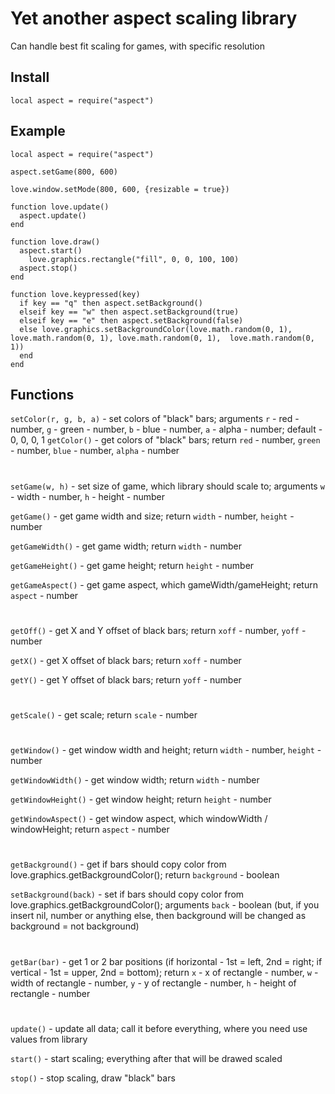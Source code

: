 # Yet another aspect scaling library

Can handle best fit scaling for games, with specific resolution

## Install

`local aspect = require("aspect")`

## Example
```
local aspect = require("aspect")

aspect.setGame(800, 600)

love.window.setMode(800, 600, {resizable = true})

function love.update()
  aspect.update()
end

function love.draw()
  aspect.start()
    love.graphics.rectangle("fill", 0, 0, 100, 100)
  aspect.stop()
end

function love.keypressed(key)
  if key == "q" then aspect.setBackground()
  elseif key == "w" then aspect.setBackground(true)
  elseif key == "e" then aspect.setBackground(false)
  else love.graphics.setBackgroundColor(love.math.random(0, 1), love.math.random(0, 1), love.math.random(0, 1),  love.math.random(0, 1))
  end
end
```

## Functions

`setColor(r, g, b, a)` - set colors of "black" bars; arguments `r` - red - number, `g` - green - number, `b` - blue - number, `a` - alpha - number; default - 0, 0, 0, 1
`getColor()`           - get colors of "black" bars; return `red` - number, `green` - number, `blue` - number, `alpha` - number
#
`setGame(w, h)`        - set size of game, which library should scale to; arguments `w` - width - number, `h` - height - number

`getGame()`            - get game width and size; return `width` - number, `height` - number

`getGameWidth()`       - get game width; return `width` - number

`getGameHeight()`      - get game height; return `height` - number

`getGameAspect()`      - get game aspect, which gameWidth/gameHeight; return `aspect` - number
#
`getOff()`             - get X and Y offset of black bars; return `xoff` - number, `yoff` - number

`getX()`               - get X offset of black bars; return `xoff` - number

`getY()`               - get Y offset of black bars; return `yoff` - number
#
`getScale()`           - get scale; return `scale` - number
#
`getWindow()`          - get window width and height; return `width` - number, `height` - number

`getWindowWidth()`     - get window width; return `width` - number

`getWindowHeight()`    - get window height; return `height` - number

`getWindowAspect()`    - get window aspect, which windowWidth / windowHeight; return `aspect` - number
#
`getBackground()`      - get if bars should copy color from love.graphics.getBackgroundColor(); return `background` - boolean

`setBackground(back)`      - set if bars should copy color from love.graphics.getBackgroundColor(); arguments `back` - boolean (but, if you insert nil, number or anything else, then background will be changed as background = not background)
#
`getBar(bar)`              - get 1 or 2 bar positions (if horizontal - 1st = left, 2nd = right; if vertical - 1st = upper, 2nd = bottom); return `x` - x of rectangle - number, `w` - width of rectangle - number, `y` - y of rectangle - number, `h` - height of rectangle - number
#
`update()`                 - update all data; call it before everything, where you need use values from library

`start()`                  - start scaling; everything after that will be drawed scaled

`stop()`                   - stop scaling, draw "black" bars
